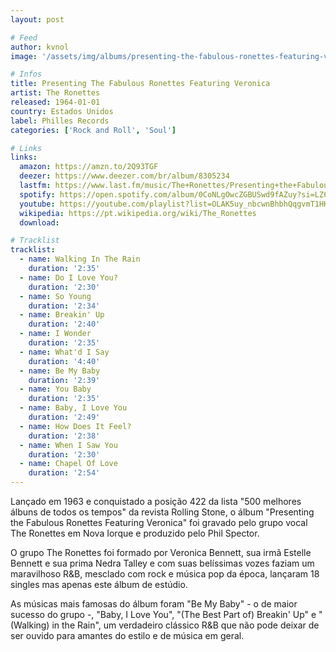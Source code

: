 ```yaml
---
layout: post

# Feed
author: kvnol
image: '/assets/img/albums/presenting-the-fabulous-ronettes-featuring-veronica.jpg'

# Infos
title: Presenting The Fabulous Ronettes Featuring Veronica
artist: The Ronettes
released: 1964-01-01
country: Estados Unidos
label: Philles Records
categories: ['Rock and Roll', 'Soul']

# Links
links:
  amazon: https://amzn.to/2Q93TGF
  deezer: https://www.deezer.com/br/album/8305234
  lastfm: https://www.last.fm/music/The+Ronettes/Presenting+the+Fabulous+Ronettes+Featuring+Veronica
  spotify: https://open.spotify.com/album/0CoNLgOwcZGBUSwd9fAZuy?si=LZ60wmsWQC-YGSAlCV5ELg
  youtube: https://youtube.com/playlist?list=OLAK5uy_nbcwnBhbhQqgvmT1HKQu2MtE9Br-AZR-w
  wikipedia: https://pt.wikipedia.org/wiki/The_Ronettes
  download:

# Tracklist
tracklist:
  - name: Walking In The Rain
    duration: '2:35'
  - name: Do I Love You?
    duration: '2:30'
  - name: So Young
    duration: '2:34'
  - name: Breakin' Up
    duration: '2:40'
  - name: I Wonder
    duration: '2:35'
  - name: What'd I Say
    duration: '4:40'
  - name: Be My Baby
    duration: '2:39'
  - name: You Baby
    duration: '2:35'
  - name: Baby, I Love You
    duration: '2:49'
  - name: How Does It Feel?
    duration: '2:38'
  - name: When I Saw You
    duration: '2:30'
  - name: Chapel Of Love
    duration: '2:54'
---
```


Lançado em 1963 e conquistado a posição 422 da lista "500 melhores álbuns de todos os tempos" da revista Rolling Stone, o álbum "Presenting the Fabulous Ronettes Featuring Veronica" foi gravado pelo grupo vocal The Ronettes em Nova Iorque e produzido pelo Phil Spector.

O grupo The Ronettes foi formado por Veronica Bennett, sua irmã Estelle Bennett e sua prima Nedra Talley e com suas belíssimas vozes faziam um maravilhoso R&B, mesclado com rock e música pop da época, lançaram 18 singles mas apenas este álbum de estúdio.

As músicas mais famosas do álbum foram "Be My Baby" - o de maior sucesso do grupo -, "Baby, I Love You", "(The Best Part of) Breakin' Up" e "(Walking) in the Rain", um verdadeiro clássico R&B que não pode deixar de ser ouvido para amantes do estilo e de música em geral.
